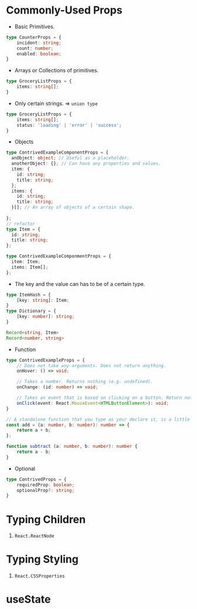 # Commonly-Used Props

- Basic Primitives.
```typescript
type CounterProps = {
    incident: string;
    count: number;
    enabled: boolean;
}
```

- Arrays or Collections of primitives.
```typescript
type GroceryListProps = {
    items: string[];
}
```

- Only certain strings. => `union type`
```typescript
type GroceryListProps = {
    items: string[];
    status: 'loading' | 'error' | 'success';
}
```

- Objects
```typescript
type ContrivedExampleComponentProps = {
  anObject: object; // Useful as a placeholder.
  anotherObject: {}; // Can have any properties and values.
  item: {
    id: string;
    title: string;
  };
  items: {
    id: string;
    title: string;
  }[]; // An array of objects of a certain shape.
  
};
// refactor
type Item = {
  id: string;
  title: string;
};

type ContrivedExampleComponmentProps = {
  item: Item;
  items: Item[];
};
```

- The key and the value can has to be of a certain type.
```typescript
type ItemHash = {
    [key: string]: Item;
}
type Dictionary = {
    [key: number]: string;
}

Record<string, Item>
Record<number, string>
```

- Function
```typescript
type ContrivedExampleProps = {
    // Does not take any arguments. Does not return anything.
    onHover: () => void;

    // Takes a number. Returns nothing (e.g. undefined).
    onChange: (id: number) => void;

    // Takes an event that is based on clicking on a button. Return nothing.
    onClick(event: React.MouseEvent<HTMLButtonElement>): void;
}

// A standalone function that you type as your declare it, is a little bit different.
const add = (a: number, b: number): number => {
    return a + b;
};

function subtract (a: number, b: number): number {
    return a - b;
}
```

- Optional
```typescript
type ContrivedProps = {
    requiredProp: boolean;
    optionalProp?: string;
}
```


# Typing Children

1. `React.ReactNode`


# Typing Styling

1. `React.CSSProperties`


# useState

